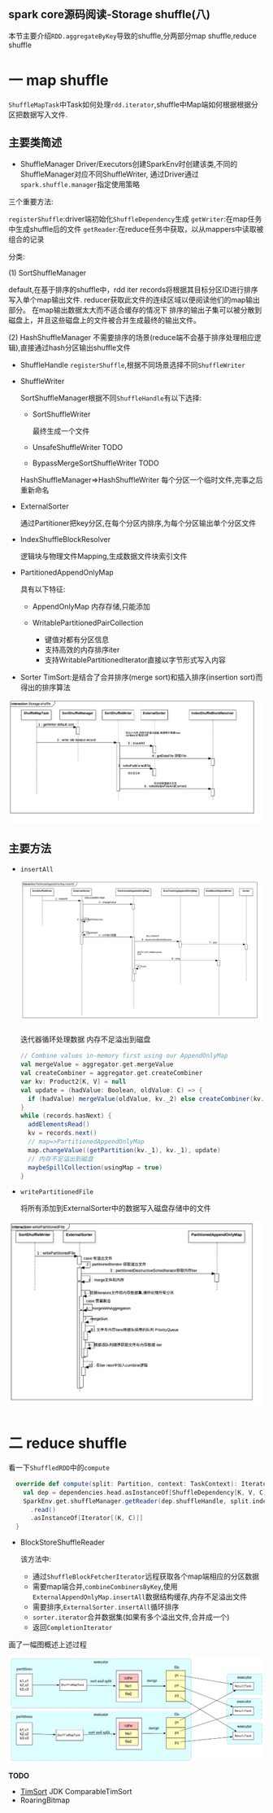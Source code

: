 spark core源码阅读-Storage shuffle(八)
---

本节主要介绍`RDD.aggregateByKey`导致的shuffle,分两部分map shuffle,reduce shuffle

# 一 map shuffle

`ShuffleMapTask`中Task如何处理`rdd.iterator`,shuffle中Map端如何根据根据分区把数据写入文件.

## 主要类简述
- ShuffleManager
 Driver/Executors创建SparkEnv时创建该类,不同的ShuffleManager对应不同ShuffleWriter,
 通过Driver通过`spark.shuffle.manager`指定使用策略
 
 三个重要方法:
 
  `registerShuffle`:driver端初始化`ShuffleDependency`生成
  `getWriter`:在map任务中生成shuffle后的文件
  `getReader`:在reduce任务中获取，以从mappers中读取被组合的记录
 
 分类:
 
 (1) SortShuffleManager
 
   default,在基于排序的shuffle中，rdd iter records将根据其目标分区ID进行排序写入单个map输出文件.
   reducer获取此文件的连续区域以便阅读他们的map输出部分。 在map输出数据太大而不适合缓存的情况下
   排序的输出子集可以被分散到磁盘上，并且这些磁盘上的文件被合并生成最终的输出文件。
  
 (2) HashShuffleManager
    不需要排序的场景(reduce端不会基于排序处理相应逻辑),直接通过hash分区输出shuffle文件
    
- ShuffleHandle
  `registerShuffle`,根据不同场景选择不同`ShuffleWriter`
  
- ShuffleWriter
  
  SortShuffleManager根据不同`ShuffleHandle`有以下选择:
    
    - SortShuffleWriter
      
      最终生成一个文件
      
    - UnsafeShuffleWriter TODO
    - BypassMergeSortShuffleWriter TODO
  
  HashShuffleManager=>HashShuffleWriter
    每个分区一个临时文件,完事之后重新命名
  

- ExternalSorter

  通过Partitioner把key分区,在每个分区内排序,为每个分区输出单个分区文件

- IndexShuffleBlockResolver

  逻辑块与物理文件Mapping,生成数据文件块索引文件
  

- PartitionedAppendOnlyMap

    具有以下特征:
    
    - AppendOnlyMap 内存存储,只能添加
    - WritablePartitionedPairCollection
    
      - 键值对都有分区信息
      - 支持高效的内存排序iter
      - 支持WritablePartitionedIterator直接以字节形式写入内容


- Sorter
  TimSort:是结合了合并排序(merge sort)和插入排序(insertion sort)而得出的排序算法

![Storage-shuffle.png](img/Storage-shuffle.png)



## 主要方法

- `insertAll`

  ![PartitionedAppendOnlyMap.insertAll.png](img/PartitionedAppendOnlyMap.insertAll.png)

    迭代器循环处理数据
    内存不足溢出到磁盘
  
  ```scala
  // Combine values in-memory first using our AppendOnlyMap
  val mergeValue = aggregator.get.mergeValue
  val createCombiner = aggregator.get.createCombiner
  var kv: Product2[K, V] = null
  val update = (hadValue: Boolean, oldValue: C) => {
    if (hadValue) mergeValue(oldValue, kv._2) else createCombiner(kv._2)
  }
  while (records.hasNext) {
    addElementsRead()
    kv = records.next()
    // map=>PartitionedAppendOnlyMap
    map.changeValue((getPartition(kv._1), kv._1), update)
    // 内存不足溢出到磁盘
    maybeSpillCollection(usingMap = true)
  }
  ```
- `writePartitionedFile`

  将所有添加到ExternalSorter中的数据写入磁盘存储中的文件

![writePartitionedFile.png](img/writePartitionedFile.png)


# 二 reduce shuffle

看一下`ShuffledRDD`中的`compute`

```scala
  override def compute(split: Partition, context: TaskContext): Iterator[(K, C)] = {
    val dep = dependencies.head.asInstanceOf[ShuffleDependency[K, V, C]]
    SparkEnv.get.shuffleManager.getReader(dep.shuffleHandle, split.index, split.index + 1, context)
      .read()
      .asInstanceOf[Iterator[(K, C)]]
  }
```
- BlockStoreShuffleReader

  该方法中:
    
    - 通过`ShuffleBlockFetcherIterator`远程获取各个map端相应的分区数据
    - 需要map端合并,`combineCombinersByKey`,使用`ExternalAppendOnlyMap.insertAll`数据结构缓存,内存不足溢出文件
    - 需要排序,`ExternalSorter.insertAll`循环排序
    - `sorter.iterator`合并数据集(如果有多个溢出文件,合并成一个)
    - 返回`CompletionIterator`


画了一幅图概述上述过程

![map-reduce.png](img/map-reduce.png)

**TODO**
- [TimSort](http://blog.csdn.net/yangzhongblog/article/details/8184707) JDK ComparableTimSort
- RoaringBitmap